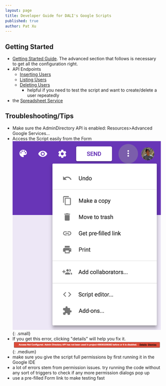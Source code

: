 ```yaml
---
layout: page
title: Developer Guide for DALI's Google Scripts
published: true
author: Pat Xu
---
```



## Getting Started
- [Getting Started Guide](https://developers.google.com/apps-script/guides/services/). The advanced section that follows is necessary to get all the configuration right.
- API Endpoints
  - [Inserting Users](https://developers.google.com/admin-sdk/directory/v1/reference/users/insert)
  - [Listing Users](https://developers.google.com/admin-sdk/directory/v1/reference/users/list)
  - [Deleting Users](https://developers.google.com/admin-sdk/directory/v1/reference/users/delete)
    - helpful if you need to test the script and want to create/delete a user repeatedly
- the [Spreadsheet Service](https://developers.google.com/apps-script/reference/spreadsheet/)

## Troubleshooting/Tips
- Make sure the AdminDirectory API is enabled: Resources>Advanced Google Services...
- Access the Script easily from the Form
  <br>
  ![](imgs/google_script_editor.png){: .small}
- If you get this error, clicking "details" will help you fix it.
  <br>
  ![](imgs/google_script_error.png){: .medium}
- make sure you give the script full permissions by first running it in the Google IDE
- a lot of errors stem from permission issues. try running the code without any sort of triggers to check if any more permission dialogs pop up
- use a pre-filled Form link to make testing fast

